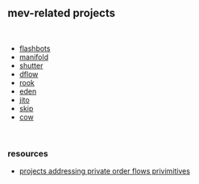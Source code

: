 ## mev-related projects

<br>

* [flashbots](flashbots)
* [manifold](manifold)
* [shutter](shutter)
* [dflow](dflow)
* [rook](rook)
* [eden](eden)
* [jito](jito)
* [skip](skip)
* [cow](cow_protocol)

<br>

### resources

* [projects addressing private order flows privimitives]()
